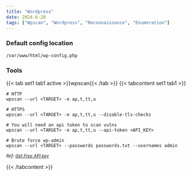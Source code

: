```yaml
---
title: "Wordpress"
date: 2024-6-28
tags: ["Wpscan", "Wordpress", "Reconnaissance", "Enumeration"]
---
```


### Default config location

```console
/var/www/html/wp-config.php
```

### Tools

{{< tab set1 tab1 active >}}wpscan{{< /tab >}}
{{< tabcontent set1 tab1 >}}

```console
# HTTP
wpscan --url <TARGET> -e ap,t,tt,u
```

```console
# HTTPS
wpscan --url <TARGET> -e ap,t,tt,u --disable-tls-checks
```

```console
# You will need an api token to scan vulns
wpscan --url <TARGET> -e ap,t,tt,u --api-token <API_KEY>
```

```console
# Brute force wp-admin
wpscan --url <TARGET> --passwords passwords.txt --usernames admin
```

<small>*Ref: [Get Free API key](https://wpscan.com/)*</small>

{{< /tabcontent >}}
